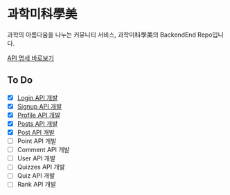 # 과학미科學美
과학의 아름다움을 나누는 커뮤니티 서비스, 과학미科學美의 BackendEnd Repo입니다.

[API 명세 바로보기](APIs.md)

## To Do
- [x] [Login API 개발](APIs.md#login-api)
- [x] [Signup API 개발](APIs.md#signup-api)
- [x] [Profile API 개발](APIs.md#profile-api)
- [x] [Posts API 개발](APIs.md#posts-api)
- [X] [Post API 개발](APIs.md#post-api)
- [ ] Point API 개발
- [ ] Comment API 개발
- [ ] User API 개발
- [ ] Quizzes API 개발
- [ ] Quiz API 개발
- [ ] Rank API 개발